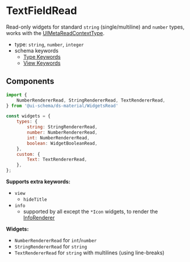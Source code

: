 # TextFieldRead

Read-only widgets for standard `string` (single/multiline) and `number` types, works with the [UIMetaReadContextType](/docs/core-meta#read-context).

- type: `string`, `number`, `integer`
- schema keywords
    - [Type Keywords](/docs/schema#type-string)
    - [View Keywords](/docs/schema#view-keyword)

## Components

```js
import {
    NumberRendererRead, StringRendererRead, TextRendererRead,
} from '@ui-schema/ds-material/WidgetsRead'

const widgets = {
    types: {
        string: StringRendererRead,
        number: NumberRendererRead,
        int: NumberRendererRead,
        boolean: WidgetBooleanRead,
    },
    custom: {
        Text: TextRendererRead,
    },
};
```

**Supports extra keywords:**

- `view`
    - `hideTitle`
- `info`
    - supported by all except the `*Icon` widgets, to render the [InfoRenderer](/docs/ds-material/InfoRenderer)

**Widgets:**

- `NumberRendererRead` for `int`/`number`
- `StringRendererRead` for `string`
- `TextRendererRead` for `string` with multilines (using line-breaks)
